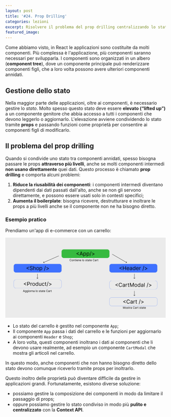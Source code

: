 ```yaml
---
layout: post
title: '#24. Prop Drilling'
categories: lezioni
excerpt: Risolvere il problema del prop drilling centralizzando lo stato con la Context API
featured_image:
---
```


Come abbiamo visto, in React le applicazioni sono costituite da molti componenti.
Più complessa è l'applicazione, più componenti saranno necessari per svilupparla.
I componenti sono organizzati in un albero (**component tree**), dove un componente principale può renderizzare componenti figli, che a loro volta possono avere ulteriori componenti annidati.

## Gestione dello stato

Nella maggior parte delle applicazioni, oltre ai componenti, è necessario gestire lo _stato_.
Molto spesso questo stato deve essere **elevato (“lifted up”)** a un componente genitore che abbia accesso a tutti i componenti che devono leggerlo o aggiornarlo.
L'elevazione avviene condividendo lo stato tramite **props** e passando funzioni come proprietà per consentire ai componenti figli di modificarlo.

## Il problema del prop drilling

Quando si condivide uno stato tra componenti annidati, spesso bisogna passare le props **attraverso più livelli**, anche se molti componenti intermedi **non usano direttamente** quei dati. Questo processo è chiamato **prop drilling** e comporta alcuni problemi:

1. **Riduce la riusabilità dei componenti**: i componenti intermedi diventano dipendenti dai dati passati dall'alto, anche se non gli servono direttamente, e possono essere usati solo in contesti specifici;
2. **Aumenta il boilerplate**: bisogna ricevere, destrutturare e inoltrare le props a più livelli anche se il componente non ne ha bisogno diretto.

### Esempio pratico

Prendiamo un'app di e-commerce con un carrello:

<img class="img-full-width" src="/assets/images/drilling.png" alt="React Logo" />

- Lo stato del carrello è gestito nel componente `App`;
- Il componente `App` passa i dati del carrello e le funzioni per aggiornarlo ai componenti `Header` e `Shop`;
- A loro volta, questi componenti inoltrano i dati ai componenti che li devono usare realmente, ad esempio un componente `CartModal` che mostra gli articoli nel carrello.

In questo modo, anche componenti che non hanno bisogno diretto dello stato devono comunque riceverlo tramite props per inoltrarlo.

Questo inoltro delle proprietà può diventare difficile da gestire in applicazioni grandi. Fortunatamente, esistono diverse soluzione:

- possiamo gestire la composizione dei componenti in modo da limitare il passaggio di props;
- oppure possiamo gestire lo stato condiviso in modo più **pulito e centralizzato** con la **Context API**.
